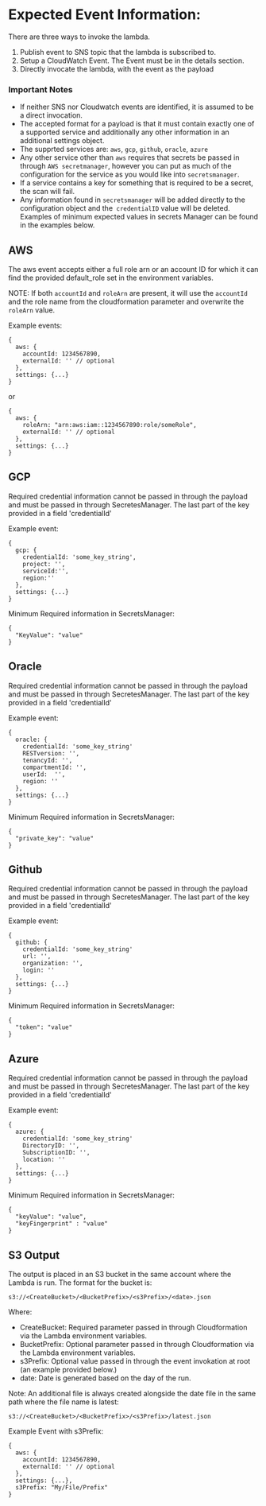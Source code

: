 # Expected Event Information:
There are three ways to invoke the lambda.
1. Publish event to SNS topic that the lambda is subscribed to.
2. Setup a CloudWatch Event. The Event must be in the details section.
3. Directly invocate the lambda, with the event as the payload

### Important Notes
* If neither SNS nor Cloudwatch events are identified, it is assumed to be a direct invocation.
* The accepted format for a payload is that it must contain exactly one of a supported service and additionally any other information in an additional settings object.
* The supprted services are: `aws`, `gcp`, `github`, `oracle`, `azure`
* Any other service other than `aws` requires that secrets be passed in through `AWS secretmanager`, however you can put as much of the configuration for the service as you would like into `secretsmanager`.
* If a service contains a key for something that is required to be a secret, the scan will fail.
* Any information found in `secretsmanager` will be added directly to the configuration object and the` credentialID` value will be deleted. Examples of minimum expected values in secrets Manager can be found in the examples below.

## AWS
The aws event accepts either a full role arn or an account ID for which it can find the provided default_role set in the environment variables.

NOTE: If both `accountId` and `roleArn` are present, it will use the `accountId` and the role name from the cloudformation parameter and overwrite the `roleArn` value.

Example events:

```
{
  aws: {
    accountId: 1234567890,
    externalId: '' // optional
  },
  settings: {...}
}
```
or
```
{
  aws: {
    roleArn: "arn:aws:iam::1234567890:role/someRole",
    externalId: '' // optional
  },
  settings: {...}
}
```
## GCP
Required credential information cannot be passed in through the payload and must be passed in through SecretesManager. The last part of the key provided in a field 'credentialId'

Example event:
```
{
  gcp: {
    credentialId: 'some_key_string',
    project: '',
    serviceId:'',
    region:''
  },
  settings: {...}
}
```

Minimum Required information in SecretsManager:
```
{
  "KeyValue": "value"
}
```

## Oracle
Required credential information cannot be passed in through the payload and must be passed in through SecretesManager. The last part of the key provided in a field 'credentialId'

Example event:
```
{
  oracle: {
    credentialId: 'some_key_string'
    RESTversion: '',
    tenancyId: '',
    compartmentId: '',
    userId:  '',
    region: ''
  },
  settings: {...}
}
```

Minimum Required information in SecretsManager:
```
{
  "private_key": "value"
}
```

## Github
Required credential information cannot be passed in through the payload and must be passed in through SecretesManager. The last part of the key provided in a field 'credentialId'

Example event:
```
{
  github: {
    credentialId: 'some_key_string'
    url: '',
    organization: '',
    login: ''
  },
  settings: {...}
}
```

Minimum Required information in SecretsManager:
```
{
  "token": "value"
}
```

## Azure
Required credential information cannot be passed in through the payload and must be passed in through SecretesManager. The last part of the key provided in a field 'credentialId'

Example event:
```
{
  azure: {
    credentialId: 'some_key_string'
    DirectoryID: '',
    SubscriptionID: '',
    location: ''
  },
  settings: {...}
}
```

Minimum Required information in SecretsManager:
```
{
  "keyValue": "value",
  "keyFingerprint" : "value"
}
```

## S3 Output
The output is placed in an S3 bucket in the same account where the Lambda is run. The format for the bucket is:
```
s3://<CreateBucket>/<BucketPrefix>/<s3Prefix>/<date>.json
```

Where:
* CreateBucket: Required parameter passed in through Cloudformation via the Lambda environment variables.
* BucketPrefix: Optional parameter passed in through Cloudformation via the Lambda environment variables.
* s3Prefix: Optional value passed in through the event invokation at root (an example provided below.)
* date: Date is generated based on the day of the run.

Note: An additional file is always created alongside the date file in the same path where the file name is latest:
```
s3://<CreateBucket>/<BucketPrefix>/<s3Prefix>/latest.json
```

Example Event with s3Prefix:
```
{
  aws: {
    accountId: 1234567890,
    externalId: '' // optional
  },
  settings: {...},
  s3Prefix: "My/File/Prefix"
}
```
